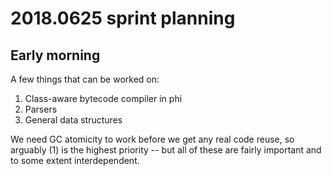 # 2018.0625 sprint planning
## Early morning
A few things that can be worked on:

1. Class-aware bytecode compiler in phi
2. Parsers
3. General data structures

We need GC atomicity to work before we get any real code reuse, so arguably (1)
is the highest priority -- but all of these are fairly important and to some
extent interdependent.
